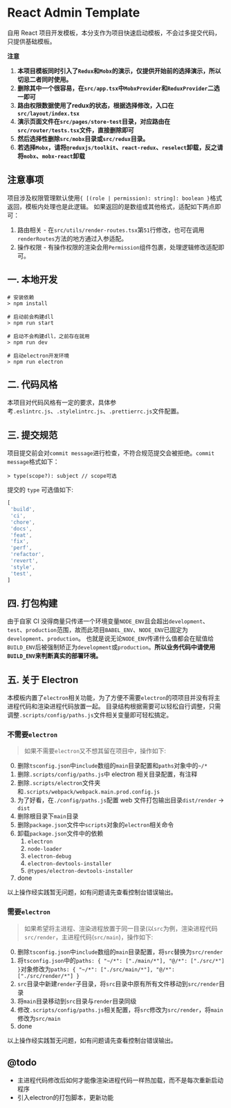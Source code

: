# React Admin Template

自用 React 项目开发模板，本分支作为项目快速启动模板，不会过多提交代码，只提供基础模板。

**注意**

1. **本项目模板同时引入了`Redux`和`Mobx`的演示，仅提供开始前的选择演示，所以切忌二者同时使用。**
2. **删除其中一个很容易，在`src/app.tsx`中`MobxProvider`和`ReduxProvider`二选一即可**
3. **路由权限数据使用了redux的状态，根据选择修改，入口在`src/layout/index.tsx`**
4. **演示页面文件在`src/pages/store-test`目录，对应路由在`src/router/tests.tsx`文件，直接删除即可**
5. **然后选择性删除`src/mobx`目录或`src/redux`目录。**
6. **若选择`Mobx`，请将`@reduxjs/toolkit`、`react-redux`、`reselect`卸载，反之请将`mobx`、`mobx-react`卸载**

## 注意事项

项目涉及权限管理默认使用`{ [(role | permission): string]: boolean }`格式返回，模板内处理也是此逻辑。
如果返回的是数组或其他格式，适配如下两点即可：

1. 路由相关 - 在`src/utils/render-routes.tsx`第`51`行修改，也可在调用`renderRoutes`方法的地方通过入参适配。
2. 操作权限 - 有操作权限的渲染会用`Permission`组件包裹，处理逻辑修改适配即可。

## 一. 本地开发

```shell script
# 安装依赖
> npm install

# 启动前会构建dll
> npm run start

# 启动不会构建dll，之前存在就用
> npm run dev

# 启动electron开发环境
> npm run electron
```

## 二. 代码风格

本项目对代码风格有一定的要求，具体参考`.eslintrc.js`、`.stylelintrc.js`、`.prettierrc.js`文件配置。

## 三. 提交规范

项目提交前会对`commit message`进行检查，不符合规范提交会被拒绝。`commit message`格式如下：

```
> type(scope?): subject // scope可选
```
提交的 `type` 可选值如下:
```javascript
[
 'build',
 'ci',
 'chore',
 'docs',
 'feat',
 'fix', 
 'perf',
 'refactor',
 'revert',
 'style',
 'test',
]
```

## 四. 打包构建

由于自家 CI 没得商量只传递一个环境变量`NODE_ENV`且会超出`development`、`test`、`production`范围，故而此项目`BABEL_ENV`、`NODE_ENV`已固定为`development`、`production`。
也就是说无论`NODE_ENV`传递什么值都会在赋值给`BUILD_ENV`后被强制矫正为`development`或`production`。**所以业务代码中请使用`BUILD_ENV`来判断真实的部署环境。**

## 五. 关于 Electron

本模板内置了`electron`相关功能，为了方便不需要`electron`的项项目并没有将主进程代码和渲染进程代码放置一起。
目录结构根据需要可以轻松自行调整，只需调整`.scripts/config/paths.js`文件相关变量即可轻松搞定。

### 不需要`electron`

> 如果不需要`electron`又不想其留在项目中，操作如下:

0. 删除`tsconfig.json`中`include`数组的`main`目录配置和`paths`对象中的`~/*`
1. 删除`.scripts/config/paths.js`中 electron 相关目录配置，有注释
2. 删除`.scripts/electron`文件夹和`.scripts/webpack/webpack.main.prod.config.js`
3. 为了好看，在`./config/paths.js`配置 web 文件打包输出目录`dist/render` -> `dist`
4. 删除根目录下`main`目录
5. 删除`package.json`文件中`scripts`对象的`electron`相关命令
6. 卸载`package.json`文件中的依赖
	1. `electron`
	2. `node-loader`
	3. `electron-debug`
	4. `electron-devtools-installer`
	5. `@types/electron-devtools-installer`
7. done

以上操作经实践暂无问题，如有问题请先查看控制台错误输出。

### 需要`electron`

> 如果希望将主进程、渲染进程放置于同一目录(以`src`为例，渲染进程代码`src/render`，主进程代码(`src/main`)，操作如下:

0. 删除`tsconfig.json`中`include`数组的`main`目录配置，将`src`替换为`src/render`
1. 将`tsconfig.json`中的`paths: { "~/*": ["./main/*"], "@/*": ["./src/*"] }`对象修改为`paths: { "~/*": ["./src/main/*"], "@/*": ["./src/render/*"] }`
2. `src`目录中新建`render`子目录，将`src`目录中原有所有文件移动到`src/render`目录
3. 将`main`目录移动到`src`目录与`render`目录同级
4. 修改`.scripts/config/paths.js`相关配置，将`src`修改为`src/render`，将`main`修改为`src/main`
5. done

以上操作经实践暂无问题，如有问题请先查看控制台错误输出。

## @todo

* 主进程代码修改后如何才能像渲染进程代码一样热加载，而不是每次重新启动程序
* 引入electron的打包脚本，更新功能